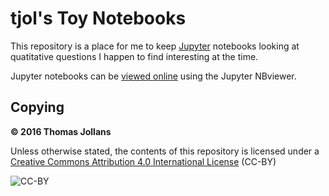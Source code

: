 # tjol's Toy Notebooks

This repository is a place for me to keep [Jupyter][] notebooks looking at 
quatitative questions I happen to find interesting at the time.

Jupyter notebooks can be [viewed online][nbviewer] using the Jupyter NBviewer.

## Copying

**© 2016 Thomas Jollans**

Unless otherwise stated, the contents of this repository is licensed under a
[Creative Commons Attribution 4.0 International License][ccby] (CC-BY)

![CC-BY](https://i.creativecommons.org/l/by/4.0/88x31.png)


[Jupyter]: http://jupyter.org/
[nbviewer]: https://nbviewer.jupyter.org/github/tjol/toy-notebooks/tree/master/
[ccby]: http://creativecommons.org/licenses/by/4.0/
